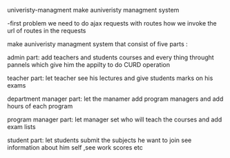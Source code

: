 univeristy-managment
make auniveristy managment system 

-first problem we need to do ajax requests with routes how we invoke the url of routes in the requests 

make auniveristy managment system that consist of five parts :

admin part:
add teachers and students courses and every thing throught pannels which give him the appilty to do CURD operation 

teacher part:
let teacher see his lectures and give students marks on his exams 

department manager part:
let the manamer add program managers and add hours of each program 

program manager part:
let manager set who will teach the courses and add exam lists 

student part:
let students submit the subjects he want to join see information about him self ,see work scores etc

